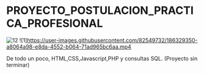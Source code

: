 # PROYECTO_POSTULACION_PRACTICA_PROFESIONAL
![12](https://user-images.githubusercontent.com/82549732/186312493-4810d51e-1c64-450d-b1e7-c07bd3871cc4.png)
![1]https://user-images.githubusercontent.com/82549732/186329350-a8064a98-e8da-4552-b064-71ad965bc6aa.mp4

De todo un poco, HTML,CSS,Javascript,PHP y consultas SQL. (Proyecto sin terminar)







